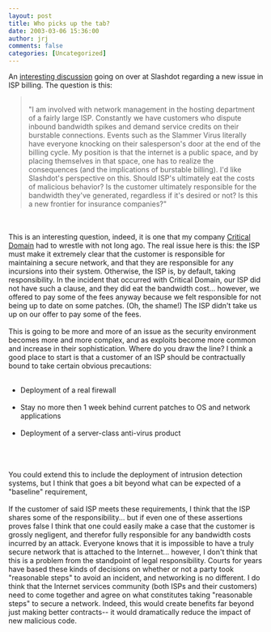 ```yaml
---
layout: post
title: Who picks up the tab?
date: 2003-03-06 15:36:00
author: jrj
comments: false
categories: [Uncategorized]
---
```

An <a href="http://ask.slashdot.org/askslashdot/03/03/06/204235.shtml?tid=95" target="_blank">interesting discussion</a> going on over at Slashdot regarding a new issue in ISP billing. The question is this:
<br /><blockquote>
<br />"I am involved with network management in the hosting department of a fairly large ISP. Constantly we have customers who dispute inbound bandwidth spikes and demand service credits on their burstable connections. Events such as the Slammer Virus literally have everyone knocking on their salesperson's door at the end of the billing cycle. My position is that the internet is a public space, and by placing themselves in that space, one has to realize the consequences (and the implications of burstable billing). I'd like Slashdot's perspective on this. Should ISP's ultimately eat the costs of malicious behavior? Is the customer ultimately responsible for the bandwidth they've generated, regardless if it's desired or not? Is this a new frontier for insurance companies?"
<br /></blockquote>
<br />
<br />This is an interesting question, indeed, it is one that my company <a href="http://www.criticaldomain.net" target="_blank">Critical Domain</a> had to wrestle with not long ago. The real issue here is this: the ISP must make it extremely clear that the customer is responsible for maintaining a secure network, and that they are responsible for any incursions into their system. Otherwise, the ISP is, by default, taking responsibility. In the incident that occurred with Critical Domain, our ISP did not have such a clause, and they did eat the bandwidth cost... however, we offered to pay some of the fees anyway because we felt responsible for not being up to date on some patches. (Oh, the shame!) The ISP didn't take us up on our offer to pay some of the fees.
<br />
<br />This is going to be more and more of an issue as the security environment becomes more and more complex, and as exploits become more common and increase in their sophistication. Where do you draw the line? I think a good place to start is that a customer of an ISP should be contractually bound to take certain obvious precautions:
<br /><ul>
<br /> <li>Deployment of a real firewall</li>
<br /> <li>Stay no more then 1 week behind current patches to OS and network applications</li>
<br /> <li>Deployment of a server-class anti-virus product</li>
<br /></ul>
<br />
<br />You could extend this to include the deployment of intrusion detection systems, but I think that goes a bit beyond what can be expected of a "baseline" requirement,
<br />
<br />If the customer of said ISP meets these requirements, I think that the ISP shares some of the responsibility... but if even one of these assertions proves false I think that one could easily make a case that the customer is grossly negligent, and therefor fully responsible for any bandwidth costs incurred by an attack. Everyone knows that it is impossible to have a truly secure network that is attached to the Internet... however, I don't think that this is a problem from the standpoint of legal responsibility. Courts for years have based these kinds of decisions on whether or not a party took "reasonable steps" to avoid an incident, and networking is no different. I do think that the Internet services community (both ISPs and their customers) need to come together and agree on what constitutes taking "reasonable steps" to secure a network. Indeed, this would create benefits far beyond just making better contracts-- it would dramatically reduce the impact of new malicious code.

